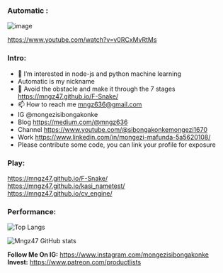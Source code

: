 <h3>Automatic :</h3>

![image](https://github.com/mngz47/mngz47/assets/15697629/0dd93061-3fc9-45c1-9ee5-1acf856bbee3)

https://www.youtube.com/watch?v=v0RCxMvRtMs

<h3>Intro:</h3>

- 👀 I’m interested in node-js and python machine learning
-    Automatic is my nickname
- 🌱 Avoid the obstacle and make it through the 7 stages https://mngz47.github.io/F-Snake/
- 📫 How to reach me mngz636@gmail.com
-    IG @mongezisibongakonke
-    Blog https://medium.com/@mngz636
-    Channel https://www.youtube.com/@sibongakonkemongezi1670
-    Work https://www.linkedin.com/in/mongezi-mafunda-5a5620108/
-    Please contribute some code, you can link your profile for exposure

<h3>Play:</h3>

https://mngz47.github.io/F-Snake/</br>
https://mngz47.github.io/kasi_nametest/</br>
https://mngz47.github.io/cv_engine/</br>

<h3>Performance:</h3>

 ![Top Langs](https://github-readme-stats.vercel.app/api/top-langs/?username=mngz47&theme=tokyonight)

![Mngz47 GitHub stats](https://github-readme-stats.vercel.app/api?username=mngz47&show_icons=true&theme=radical)

<b>Follow Me On IG:</b> https://www.instagram.com/mongezisibongakonke</br>
<b>Invest:</b> https://www.patreon.com/productlists 
 
<!---
mngz47/mngz47 is a ✨ special ✨ repository because its `README.md` (this file) appears on your GitHub profile.
You can click the Preview link to take a look at your changes.
--->
